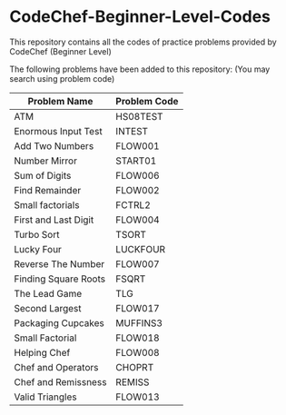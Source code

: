 # CodeChef-Beginner-Level-Codes
This repository contains all the codes of practice problems provided by CodeChef (Beginner Level)

The following problems have been added to this repository: (You may search using problem code)

| Problem Name  | Problem Code |
| ------------- | ------------- |
| ATM  | HS08TEST  |
| Enormous Input Test | INTEST |
| Add Two Numbers | FLOW001 |
| Number Mirror | START01 |
| Sum of Digits | FLOW006 |
| Find Remainder | FLOW002 |
| Small factorials | FCTRL2 |
| First and Last Digit | FLOW004 |
| Turbo Sort | TSORT |
| Lucky Four | LUCKFOUR |
| Reverse The Number | FLOW007 |
| Finding Square Roots | FSQRT |
| The Lead Game | TLG |
| Second Largest | FLOW017 |
| Packaging Cupcakes | MUFFINS3 |
| Small Factorial | FLOW018 |
| Helping Chef | FLOW008 |
| Chef and Operators | CHOPRT |
| Chef and Remissness | REMISS |
| Valid Triangles | FLOW013 |
